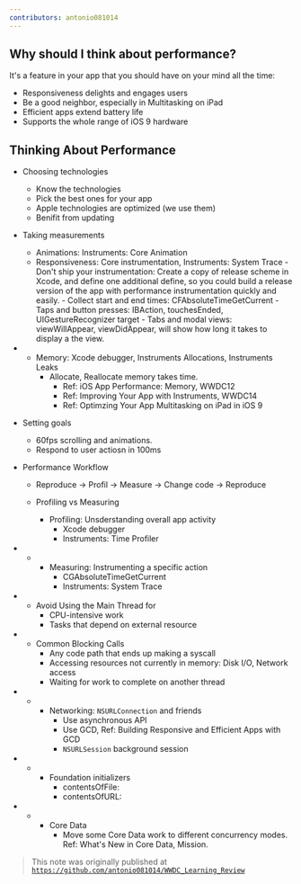 ```yaml
---
contributors: antonio081014
---
```


## Why should I think about performance?

It's a feature in your app that you should have on your mind all the time:

- Responsiveness delights and engages users
- Be a good neighbor, especially in Multitasking on iPad
- Efficient apps extend battery life
- Supports the whole range of iOS 9 hardware

## Thinking About Performance

- Choosing technologies
  - Know the technologies
  - Pick the best ones for your app
  - Apple technologies are optimized (we use them)
  - Benifit from updating

- Taking measurements
  - Animations: Instruments: Core Animation
  - Responsiveness: Core instrumentation, Instruments: System Trace
        - Don't ship your instrumentation: Create a copy of release scheme in Xcode, and define one additional define, so you could build a release version of the app with performance instrumentation quickly and easily.
        - Collect start and end times: CFAbsoluteTimeGetCurrent
        - Taps and button presses: IBAction, touchesEnded, UIGestureRecognizer target
        - Tabs and modal views: viewWillAppear, viewDidAppear, will show how long it takes to display a the view.

-  
  - Memory: Xcode debugger, Instruments Allocations, Instruments Leaks
    - Allocate, Reallocate memory takes time. 
      - Ref: iOS App Performance: Memory, WWDC12
      - Ref: Improving Your App with Instruments, WWDC14
      - Ref: Optimzing Your App Multitasking on iPad in iOS 9

- Setting goals
  - 60fps scrolling and animations. 
  - Respond to user actiosn in 100ms

- Performance Workflow
  - Reproduce -> Profil -> Measure -> Change code -> Reproduce

  - Profiling vs Measuring
    - Profiling: Unsderstanding overall app activity
      - Xcode debugger
      - Instruments: Time Profiler

-  
  -  
    - Measuring: Instrumenting a specific action
      - CGAbsoluteTimeGetCurrent
      - Instruments: System Trace

-  
  - Avoid Using the Main Thread for
    - CPU-intensive work
    - Tasks that depend on external resource

-  
  - Common Blocking Calls
    - Any code path that ends up making a syscall
    - Accessing resources not currently in memory: Disk I/O, Network access
    - Waiting for work to complete on another thread

-  
  -  
    - Networking: `NSURLConnection` and friends
      - Use asynchronous API
      - Use GCD, Ref: Building Responsive and Efficient Apps with GCD 
      - `NSURLSession` background session

-  
  -  
    - Foundation initializers
      - contentsOfFile:
      - contentsOfURL:
 
-  
  -  
    - Core Data
      - Move some Core Data work to different concurrency modes. Ref: What's New in Core Data, Mission.

> This note was originally published at [`https://github.com/antonio081014/WWDC_Learning_Review`](https://github.com/antonio081014/WWDC_Learning_Review)